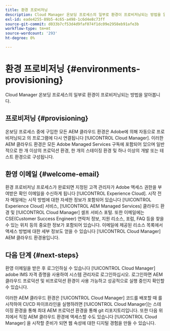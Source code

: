 ```yaml
---
title: 환경 프로비저닝
description: Cloud Manager 온보딩 프로세스의 일부로 환경이 프로비저닝되는 방법을 알아봅니다.
exl-id: eade4255-89b5-4c65-a498-1c6d4e8c73ff
source-git-commit: d033b7cf53d4d9faf074f1dc09e2958eb91afe3b
workflow-type: tm+mt
source-wordcount: '293'
ht-degree: 0%

---
```



# 환경 프로비저닝 {#environments-provisioning}

Cloud Manager 온보딩 프로세스의 일부로 환경이 프로비저닝되는 방법을 알아봅니다.

## 프로비저닝 {#provisioning}

온보딩 프로세스 중에 구입한 모든 AEM 클라우드 환경은 Adobe에 의해 자동으로 프로비저닝되고 의 프로그램에 다시 연결됩니다 [!UICONTROL Cloud Manager]. 이러한 AEM 클라우드 환경은 모든 Adobe Managed Services 구독에 포함되어 있으며 일반적으로 한 개 이상의 프로덕션 환경, 한 개의 스테이징 환경 및 하나 이상의 개발 또는 테스트 환경으로 구성됩니다.

## 환영 이메일 {#welcome-email}

환경 프로비저닝 프로세스가 완료되면 지정된 고객 관리자가 Adobe 액세스 권한을 부여받은 확인 이메일을 수신하게 됩니다 [!UICONTROL Experience Cloud]. 시작 전자 메일에는 시작 방법에 대한 자세한 정보가 포함되어 있습니다 [!UICONTROL Experience Cloud] 서비스, [!UICONTROL AEM Managed Services] 클라우드 환경 및 [!UICONTROL Cloud Manager] 셀프 서비스 포털. 또한 이메일에는 CSE(Customer Success Engineer) 연락처 정보, 지원 리소스, 포럼, FAQ 등을 찾을 수 있는 위치 등의 중요한 정보가 포함되어 있습니다. 이메일에 제공된 리소스 목록에서 액세스 방법에 대한 세부 정보도 얻을 수 있습니다 [!UICONTROL Cloud Manager] AEM 클라우드 환경용입니다.

## 다음 단계 {#next-steps}

환영 이메일을 받은 후 로그인하실 수 있습니다 [!UICONTROL Cloud Manager] adobe IMS 자격 증명을 사용하여 시스템 관리자로 로그인하십시오. 로그인하면 AEM 클라우드 프로덕션 및 비프로덕션 환경이 사용 가능하고 성공적으로 실행 중인지 확인할 수 있습니다.

이러한 AEM 클라우드 환경은 [!UICONTROL Cloud Manager] 코드를 배포할 때 를 시작하여 CI/CD 파이프라인을 실행하려면 [!UICONTROL Cloud Manager]는 스테이징 환경을 통해 최대 AEM 프로덕션 환경을 통해 git 리포지토리입니다. 또한 다음 위치에서 직접 AEM 클라우드 환경에 액세스할 수도 있습니다 [!UICONTROL Cloud Manager] 을 시작할 준비가 되면 웹 속성에 대한 디지털 경험을 만들 수 있습니다.
